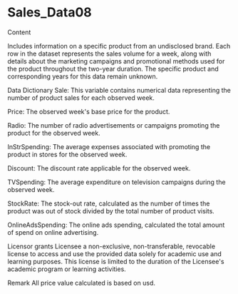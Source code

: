 # Sales_Data08
Content

Includes information on a specific product from an undisclosed brand. Each row in the dataset represents the sales volume for a week, along with details about the marketing campaigns and promotional methods used for the product throughout the two-year duration. The specific product and corresponding years for this data remain unknown.

Data Dictionary
Sale: This variable contains numerical data representing the number of product sales for each observed week.

Price: The observed week's base price for the product.

Radio: The number of radio advertisements or campaigns promoting the product for the observed week.

InStrSpending: The average expenses associated with promoting the product in stores for the observed week.

Discount: The discount rate applicable for the observed week.

TVSpending: The average expenditure on television campaigns during the observed week.

StockRate: The stock-out rate, calculated as the number of times the product was out of stock divided by the total number of product visits.

OnlineAdsSpending: The online ads spending, calculated the total amount of spend on online advertising.

Licensor grants Licensee a non-exclusive, non-transferable, revocable license to access and use the provided data solely for academic use and learning purposes. This license is limited to the duration of the Licensee's academic program or learning activities.

Remark
All price value calculated is based on usd.
